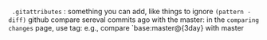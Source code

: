 ` .gitattributes` : something you can add, like things to ignore `(pattern -diff)`
github compare sereval commits ago with the master:  in the `comparing changes` page, use tag: e.g., compare `base:master@{3day} with master
